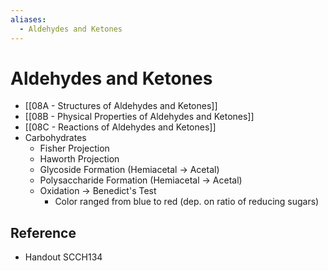 ```yaml
---
aliases:
  - Aldehydes and Ketones
---
```


# Aldehydes and Ketones

- [[08A - Structures of Aldehydes and Ketones]]
- [[08B - Physical Properties of Aldehydes and Ketones]]
- [[08C - Reactions of Aldehydes and Ketones]]
- Carbohydrates
	- Fisher Projection
	- Haworth Projection
	- Glycoside Formation (Hemiacetal → Acetal)
	- Polysaccharide Formation (Hemiacetal → Acetal)
	- Oxidation → Benedict's Test
		- Color ranged from blue to red (dep. on ratio of reducing sugars)

## Reference

- Handout SCCH134

